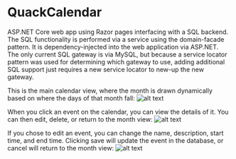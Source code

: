 # QuackCalendar
ASP.NET Core web app using Razor pages interfacing with a SQL backend.
The SQL functionality is performed via a service using the domain-facade pattern. It is dependency-injected into the web application via ASP.NET. The only current SQL gateway is via MySQL, but because a service locator pattern was used for determining which gateway to use, adding additional SQL support just requires a new service locator to new-up the new gateway.

This is the main calendar view, where the month is drawn dynamically based on where the days of that month fall:
![alt text](https://github.com/jefft22/QuackCalendar/blob/master/Images/qcal-1.gif)

When you click an event on the calendar, you can view the details of it. You can then edit, delete, or return to the month view:
![alt text](https://github.com/jefft22/QuackCalendar/blob/master/Images/qcal-2.gif)

If you chose to edit an event, you can change the name, description, start time, and end time. Clicking save will update the event in the database, or cancel will return to the month view:
![alt text](https://github.com/jefft22/QuackCalendar/blob/master/Images/qcal-2.gif)
